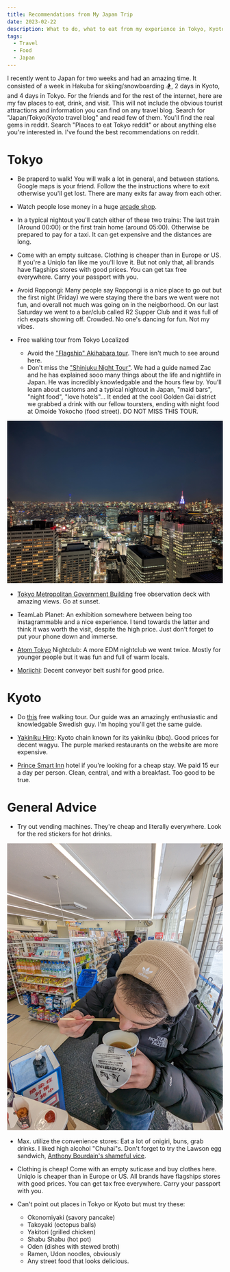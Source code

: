 ```yaml
---
title: Recommendations from My Japan Trip
date: 2023-02-22
description: What to do, what to eat from my experience in Tokyo, Kyoto, and Hakuba.
tags:
  - Travel
  - Food
  - Japan
---
```


I recently went to Japan for two weeks and had an amazing time. It consisted of a week in Hakuba for skiing/snowboarding 🏂, 2 days in Kyoto, and 4 days in Tokyo. For the friends and for the rest of the internet, here are my fav places to eat, drink, and visit. This will not include the obvious tourist attractions and information you can find on any travel blog. Search for "Japan/Tokyo/Kyoto travel blog" and read few of them. You'll find the real gems in reddit. Search "Places to eat Tokyo reddit" or about anything else you're interested in. I've found the best recommendations on reddit.

# Tokyo

- Be praperd to walk! You will walk a lot in general, and between stations. Google maps is your friend. Follow the the instructions where to exit otherwise you'll get lost. There are many exits far away from each other.

- Watch people lose money in a huge [arcade shop](https://www.youtube.com/watch?v=O-rBhEsU8NI).

- In a typical nightout you'll catch either of these two trains: The last train (Around 00:00) or the first train home (around 05:00). Otherwise be prepared to pay for a taxi. It can get expensive and the distances are long.

- Come with an empty suitcase. Clothing is cheaper than in Europe or US. If you're a Uniqlo fan like me you'll love it. But not only that, all brands have flagships stores with good prices. You can get tax free everywhere. Carry your passport with you.

- Avoid Roppongi: Many people say Roppongi is a nice place to go out but the first night (Friday) we were staying there the bars we went were not fun, and overall not much was going on in the neigborhood. On our last Saturday we went to a bar/club called R2 Supper Club and it was full of rich expats showing off. Crowded. No one's dancing for fun. Not my vibes.

- Free walking tour from Tokyo Localized

  - Avoid the ["Flagship" Akihabara tour](https://www.tokyolocalized.com/free-walking-tour). There isn't much to see around here.
  - Don't miss the ["Shinjuku Night Tour"](https://www.tokyolocalized.com/shinjuku-night-free-walking-tour). We had a guide named Zac and he has explained sooo many things about the life and nightlife in Japan. He was incredibly knowledgable and the hours flew by. You'll learn about customs and a typical nightout in Japan, "maid bars", "night food", "love hotels"... It ended at the cool Golden Gai district we grabbed a drink with our fellow toursters, ending with night food at Omoide Yokocho (food street). DO NOT MISS THIS TOUR.

![view from the Tokyo Metropolitan Government Building](./view.jpg)

- [Tokyo Metropolitan Government Building](https://goo.gl/maps/rKjQZMVqk1crbhL78) free observation deck with amazing views. Go at sunset.

- TeamLab Planet: An exhibition somewhere between being too instagrammable and a nice experience. I tend towards the latter and think it was worth the visit, despite the high price. Just don't forget to put your phone down and immerse.

- [Atom Tokyo](https://goo.gl/maps/PKLppvguqa9SZLp27) Nightclub: A more EDM nightclub we went twice. Mostly for younger people but it was fun and full of warm locals.

- [Moriichi](https://goo.gl/maps/Agdk5QxNiEA7bxuE6): Decent conveyor belt sushi for good price.

# Kyoto

- Do [this](https://www.guruwalk.com/walks/35100-kyoto-free-walking-tour-main-tour) free walking tour. Our guide was an amazingly enthusiastic and knowledgable Swedish guy. I'm hoping you'll get the same guide.

- [Yakiniku Hiro](https://yakiniku-hiro.com/english/): Kyoto chain known for its yakiniku (bbq). Good prices for decent wagyu. The purple marked restaurants on the website are more expensive.

- [Prince Smart Inn](https://goo.gl/maps/mQy1nFAZnALbkVGh9) hotel if you're looking for a cheap stay. We paid 15 eur a day per person. Clean, central, and with a breakfast. Too good to be true.

# General Advice

- Try out vending machines. They're cheap and literally everywhere. Look for the red stickers for hot drinks.

![Me devouring a convenience store ramen](ramen.jpg)

- Max. utilize the convenience stores: Eat a lot of onigiri, buns, grab drinks. I liked high alcohol "Chuhai"s. Don't forget to try the Lawson egg sandwich, [Anthony Bourdain's shameful vice](https://www.youtube.com/watch?v=v1LOiRfMc08).

- Clothing is cheap! Come with an empty suticase and buy clothes here. Uniqlo is cheaper than in Europe or US. All brands have flagships stores with good prices. You can get tax free everywhere. Carry your passport with you.

- Can't point out places in Tokyo or Kyoto but must try these:
  - Okonomiyaki (savory pancake)
  - Takoyaki (octopus balls)
  - Yakitori (grilled chicken)
  - Shabu Shabu (hot pot)
  - Oden (dishes with stewed broth)
  - Ramen, Udon noodles, obviously
  - Any street food that looks delicious.

